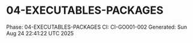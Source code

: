 # 04-EXECUTABLES-PACKAGES
Phase: 04-EXECUTABLES-PACKAGES
CI: CI-GO001-002
Generated: Sun Aug 24 22:41:22 UTC 2025
